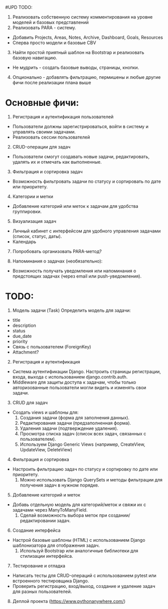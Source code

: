 #UPD TODO:

1. Реализовать собственную систему комментирования на уровне моделей и базовых представлений
2. Реализовать PARA - систему. 
- Добавить Projects, Areas, Notes, Archive, Dashboard, Goals, Resources
- Сперва просто модели и базовые CBV
3. Найти простой приятный шаблон на Bootstrap и реализовать базовую навигацию.
- Не мудрить - создать базовые выводы, страницы, кнопки.
4. Опционально - добавлять фильтрацию, пермишены и любые другие фичи после реализации плана выше

# Основные фичи:

1. Регистрация и аутентификация пользователей
- Пользователи должны зарегистрироваться, войти в систему и управлять своими задачами.
- Реализовать сессии пользователей
2. CRUD-операции для задач
- Пользователи смогут создавать новые задачи, редактировать, удалять их и отмечать как выполненные. 

3. Фильтрация и сортировка задач
- Возможность фильтровать задачи по статусу и сортировать по дате или приоритету.

4. Категории и метки
- Добавление категорий или меток к задачам для удобства группировки.

5. Визуализация задач
- Личный кабинет с интерфейсом для удобного управления задачами (список, статус, даты).
- Календарь

7. Попробовать организовать PARA-метод?

8. Напоминания о задачах (необязательно):
- Возможность получать уведомления или напоминания о предстоящих задачах 
(через email или push-уведомления).

# TODO:

1. Модель задачи (Task)
Определить модель для задачи:
- title
- description
- status
- due_date
- priority
- Связь с пользователем (ForeignKey)
- Attachment?
2. Регистрация и аутентификация
- Система аутентификации Django. Настроить страницы регистрации, входа, выхода
с использованием django.contrib.auth.
- Middleware для защиты доступа к задачам, чтобы только авторизованные пользователи
могли видеть и изменять свои задачи.

3. CRUD для задач
- Создать views и шаблоны для:
  1. Создания задачи (форма для заполнения данных). 
  2. Редактирования задачи (предзаполненная форма). 
  3. Удаления задачи (подтверждение удаления). 
  4. Просмотра списка задач (список всех задач, связанных с пользователем). 
  5. Используем Django Generic Views (например, CreateView, UpdateView, DeleteView)
4. Фильтрация и сортировка
- Настроить фильтрацию задач по статусу и сортировку по дате или приоритету.
  1. Можно использовать Django QuerySets и методы фильтрации для получения задач в нужном порядке.
5. Добавление категорий и меток
- Добавь отдельную модель для категорий/меток и свяжи их с задачами через ManyToManyField.
  1. Сделай возможность выбора меток при создании/редактировании задач.
6. Создание интерфейса
- Настрой базовые шаблоны (HTML) с использованием Django шаблонизатора для отображения задач.
  1. Используй Bootstrap или аналогичные библиотеки для стилизации интерфейса.
7. Тестирование и отладка
- Написать тесты для CRUD-операций с использованием pytest или встроенного тестировщика Django.
- Проверить регистрацию, вход/выход, создание и удаление задач для разных пользователей.
8. Деплой проекта (https://www.pythonanywhere.com/)